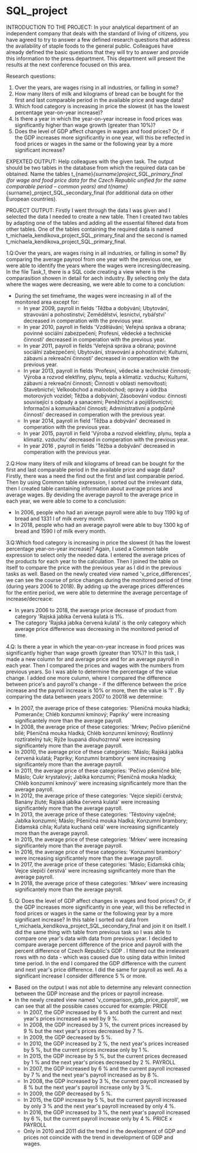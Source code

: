 # SQL_project

INTRODUCTION TO THE PROJECT:
In your analytical department of an independent company that deals with the standard of living of citizens, you have agreed to try to answer a few defined research questions that address the availability of staple foods to the general public. Colleagues have already defined the basic questions that they will try to answer and provide this information to the press department. This department will present the results at the next conference focused on this area.

Research questions:
1. Over the years, are wages rising in all industries, or falling in some?
2. How many liters of milk and kilograms of bread can be bought for the first and last comparable period in the available price and wage data?
3. Which food category is increasing in price the slowest (it has the lowest percentage year-on-year increase)?
4. Is there a year in which the year-on-year increase in food prices was significantly higher than wage growth (greater than 10%)?
5. Does the level of GDP affect changes in wages and food prices? Or, if the GDP increases more significantly in one year, will this be reflected in food prices or wages in the same or the following year by a more significant increase?

EXPEXTED OUTPUT:
Help colleagues with the given task. The output should be two tables in the database from which the required data can be obtained. Name the tables t_{name}_{surname}_project_SQL_primary_final (for wage and food price data for the Czech Republic unified for the same comparable period – common years) and t_{name}_{surname}_project_SQL_secondary_final (for additional data on other European countries).

PROJECT OUTPUT:
Firstly I went through the data I was given and I selected the data I needed to create a new table. Then I created two tables by adapting one of the tables and adding all the essential filtered data from other tables. One of the tables containing the required data is named t_michaela_kendikova_project_SQL_primary_final and the second is named t_michaela_kendikova_project_SQL_primary_final.

1.Q:Over the years, are wages rising in all industries, or falling in some?
By comparing the average payrool from one year with the previous one, we were able to identify the years where the wages were incresing/decreasing. In the file     Task_1, there is a SQL code creating a view where is the comparasition showen in detail for aech industry. By selecting only the data where the wages were         decreasing, we were able to come to a conclution:
- During the set timeframe, the wages were increasing in all of the monitored area except for: 
   - In year 2009, payroll in fields 'Těžba a dobývání; Ubytování, stravování a pohostinství; Zemědělství, lesnictví, rybářství' decreased in comperation with the previous year.
  - In year 2010, payroll in fields 'Vzdělávání; Veřejná správa a obrana; povinné sociální zabezpečení; Profesní, vědecké a technické činnosti' decreased in      comperation with the previous year.
  - In year 2011, payroll in fields 'Veřejná správa a obrana; povinné sociální zabezpečení; Ubytování, stravování a pohostinství; Kulturní, zábavní a rekreační činnosti' decreased in comperation with the previous year.
  - In year 2013, payroll in fields 'Profesní, vědecké a technické činnosti; Výroba a rozvod elektřiny, plynu, tepla a klimatiz. vzduchu; Kulturní, zábavní a rekreační činnosti; Činnosti v oblasti nemovitostí; Stavebnictví; Velkoobchod a maloobchod; opravy a údržba motorových vozidel; Těžba a dobývání; Zásobování vodou: činnosti související s odpady a sanacemi; Peněžnictví a pojišťovnictví; Informační a komunikační činnosti; Administrativní a podpůrné činnosti' decreased in comperation with the previous year.
  - In year 2014, payroll in field 'Těžba a dobývání' decreased in comperation with the previous year.
  - In year 2015, payroll in field 'Výroba a rozvod elektřiny, plynu, tepla a klimatiz. vzduchu' decreased in comperation with the previous year.
  - In year 2016 , payroll in fields 'Těžba a dobývání' decreased in comperation with the previous year.
   
2.Q:How many liters of milk and kilograms of bread can be bought for the first and last comparable period in the available price and wage data?
Firstly, there was a need the find out the first and last comparable period. Then by using Common table expression, I sorted out the irrelevant data, then I created table cantaining information about average prices and average wages. By deviding the average payroll to the average price in each year, we were able to come to a conclusion:
- In 2006, people who had an average payroll were able to buy 1190 kg of bread and 1331 l of milk every month.
- In 2018, people who had an average payroll were able to buy 1300 kg of bread and 1590 l of milk every month.

3.Q:Which food category is increasing in price the slowest (it has the lowest percentage year-on-year increase)?
Again, I used a Common table expression to select only the needed data. I entered the average prices of the products for each year to the calculation. Then I joined the table on itself to compare the price with the previous year as I did in the previous tasks as well. Based on the newly created view named 'v_price_differences', we can see the course of price changes during the monitored period of time (during years 2006 to 2018). By adding up the average prices differences for the entire period, we were able to determine the average percentage of increase/decreace:
- In years 2006 to 2018, the average price decrease of product from category 'Rajská jablka červená kulatá is 1%.
- The category 'Rajská jablka červená kulatá' is the only category which average price difference was decreasing in the monitored period of time.

4.Q: Is there a year in which the year-on-year increase in food prices was significantly higher than wage growth (greater than 10%)?
In this task, I made a new column for and average price and for an average payroll in each year. Then I compared the prices and wages with the numbers from previous years. So I was able to determine the percentage of the value change. I added one more culumn, where I compared the difference between price's and payroll's change - if the difference between the price increase and the payroll increase is 10% or more, then the value is '1' . By comparing the data between years 2007 to 20018 we determine:
- In 2007, the average price of these categories: 'Pšeničná mouka hladká; Pomeranče; Chléb konzumní kmínový; Papriky' were increasing significantely more than the average payroll.
- In 2008, the average price of these categories: 'Mrkev; Pečivo pšeničné bílé; Pšeničná mouka hladká; Chléb konzumní kmínový; Rostlinný roztíratelný tuk; Rýže loupaná dlouhozrnná' were increasing significantely more than the average payroll.
- In 20010, the average price of these categories: 'Máslo; Rajská jablka červená kulatá; Papriky; Konzumní brambory' were increasing significantely more than the average payroll.
- In 2011, the average price of these categories: 'Pečivo pšeničné bílé; Máslo; Cukr krystalový; Jablka konzumní; Pšeničná mouka hladká; Chléb konzumní kmínový' were increasing significantely more than the average payroll.
- In 2012, the average price of these categories: 'Vejce slepičí čerstvá; Banány žluté; Rajská jablka červená kulatá' were increasing significantely more than the average payroll.
- In 2013, the average price of these categories: 'Těstoviny vaječné; Jablka konzumní; Máslo; Pšeničná mouka hladká; Konzumní brambory; Eidamská cihla; Kuřata kuchaná celá' were increasing significantely more than the average payroll.
- In 2015, the average price of these categories: 'Mrkev' were increasing significantely more than the average payroll.
- In 2016, the average price of these categories: 'Konzumní brambory' were increasing significantely more than the average payroll.
- In 2017, the average price of these categories: 'Máslo; Eidamská cihla; Vejce slepičí čerstvá' were increasing significantely more than the average payroll.
- In 2018, the average price of these categories: 'Mrkev' were increasing significantely more than the average payroll.
    
5. Q: Does the level of GDP affect changes in wages and food prices? Or, if the GDP increases more significantly in one year, will this be reflected in food prices or wages in the same or the following year by a more significant increase?
In this table I sorted out data from t_michaela_kendikova_project_SQL_secondary_final and join it on itself. I did the same thing with table from previous task so I was able to compare one year's data with data from previous year. I decided to compare average percent difference of the price and payroll with the percent difference of Czech Republic's GDP . I filtered out the irrelevant rows with no data - which was caused due to using data within limited time period. In the end I compared the GDP difference with the current and next year's price difference. I did the same for payroll as well. As a significant increase I consider difference 5 % or more.
- Based on the output I was not able to determine any relevant connection between the GDP increase and the prices or payroll increase.
- In the newly created view named 'v_comparison_gdp_price_payroll', we can see that all the possible cases occured for example:
PRICE
    - In 2007, the GDP increased by 6 % and both the current and next year's prices increased as well by 9 %.
    - In 2008, the GDP increased by 3 %, the current prices increased by 9 % but the next year's prices decreased by 7 %.
    - In 2009, the GDP decreased by 5 %.
    - In 2010, the GDP increased by 2 %, the next year's prices increased by 5 %, but the current prices increase only by 1 %.
    - In 2015, the GDP increase by 5 %, but the current prices decreased by 1 % and the next year's prices decreased by 2 %.
PAYROLL
    - In 2007, the GDP increased by 6 % and the current payroll increased by 7 % and the next year's payroll increased as by 8 %.
    - In 2008, the GDP increased by 3 %, the current payroll increased by 8 % but the next year's payroll increase only by 3 %.
    - In 2009, the GDP decreased by 5 %.
    - In 2015, the GDP increase by 5 %, but the current payroll increased by only 3 % and the next year's payroll increased by only 4 %.
    - In 2016, the GDP increased by 3 %, the next year's payroll increased by 6 %, but the current payroll increase only by 4 %.
 PRICE x PAYROLL
    - Only in 2010 and 2011 did the trend in the development of GDP and prices not coincide with the trend in development of GDP and wages.
